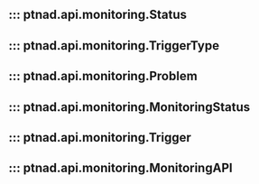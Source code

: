 ## ::: ptnad.api.monitoring.Status
## ::: ptnad.api.monitoring.TriggerType
## ::: ptnad.api.monitoring.Problem
## ::: ptnad.api.monitoring.MonitoringStatus
## ::: ptnad.api.monitoring.Trigger
## ::: ptnad.api.monitoring.MonitoringAPI
